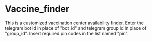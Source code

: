# Vaccine_finder
This is a customized vaccination center availability finder.
Enter the telegram bot id in place of "bot_id" and telegram group id in place of "group_id".
Insert required pin codes in the list named "pin".